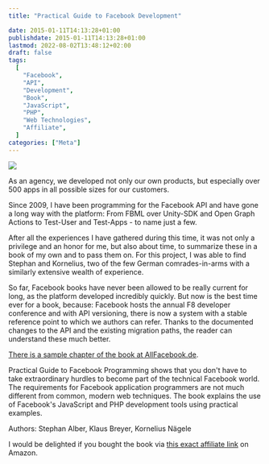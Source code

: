 ```yaml
---
title: "Practical Guide to Facebook Development"

date: 2015-01-11T14:13:28+01:00
publishdate: 2015-01-11T14:13:28+01:00
lastmod: 2022-08-02T13:48:12+02:00
draft: false
tags:
  [
    "Facebook",
    "API",
    "Development",
    "Book",
    "JavaScript",
    "PHP",
    "Web Technologies",
    "Affiliate",
  ]
categories: ["Meta"]
---
```


![](9783955617943.jpg)

As an agency, we developed not only our own products, but especially over 500 apps in all possible sizes for our customers.

Since 2009, I have been programming for the Facebook API and have gone a long way with the platform: From FBML over Unity-SDK and Open Graph Actions to Test-User and Test-Apps - to name just a few.

After all the experiences I have gathered during this time, it was not only a privilege and an honor for me, but also about time, to summarize these in a book of my own and to pass them on. For this project, I was able to find Stephan and Kornelius, two of the few German comrades-in-arms with a similarly extensive wealth of experience.

So far, Facebook books have never been allowed to be really current for long, as the platform developed incredibly quickly. But now is the best time ever for a book, because: Facebook hosts the annual F8 developer conference and with API versioning, there is now a system with a stable reference point to which we authors can refer. Thanks to the documented changes to the API and the existing migration paths, the reader can understand these much better.

[There is a sample chapter of the book at AllFacebook.de](http://allfacebook.de/allgemeines/anwendungsoptimierung-und-erfolgsmessung-kostenloses-buchkapitel-als-exklusiver-download-pdf-24-seiten).

Practical Guide to Facebook Programming shows that you don't have to take extraordinary hurdles to become part of the technical Facebook world. The requirements for Facebook application programmers are not much different from common, modern web techniques. The book explains the use of Facebook's JavaScript and PHP development tools using practical examples.

Authors: Stephan Alber, Klaus Breyer, Kornelius Nägele

I would be delighted if you bought the book via [this exact affiliate link](http://amzn.to/2AmXw59) on Amazon.

